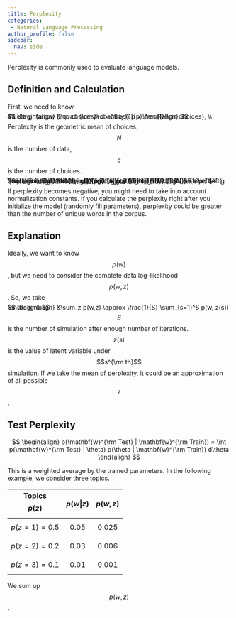```yaml
---
title: Perplexity
categories:
 - Natural Language Processing
author_profile: false
sidebar:
  nav: side
---
```


Perplexity is commonly used to evaluate language models.

## Definition and Calculation

First, we need to know

<span style="font-size:1.0em; line-height:0%">
$$
\begin{align}
&\quad {\rm probability}\ p = \frac{1}{\rm choices}, \\
&\Leftrightarrow {\rm choices}\ c = \frac{1}{p}.
\end{align}
$$
</span>

Perplexity is the geometric mean of choices. $$N$$ is the number of data, $$c$$ is the number of choices.

<span style="font-size:1.0em; line-height:0%">
$$
\begin{align}
\left( \prod_{i=1}^{N} c_i \right)^{\frac{1}{N}} &= \left( \prod_{i=1}^{N} \frac{1}{p_i} \right)^{\frac{1}{N}} \\[10pt]
&= \exp \left( \log \left( \prod_{i=1}^{N} \frac{1}{p_i} \right)^{\frac{1}{N}} \right) \\[10pt]
&= \exp \left( \dfrac{\sum_{i=1}^N -(\log p_i)}{N} \right) \\[10pt]
&= \exp \left( \frac{-{\rm loglik}}{N} \right)
\end{align}
$$
</span>

If perplexity becomes negative, you might need to take into account normalization constants. If you calculate the perplexity right after you initialize the model (randomly fill parameters), perplexity could be greater than the number of unique words in the corpus.

## Explanation
Ideally, we want to know $$p(w)$$, but we need to consider the complete data log-likelihood $$p(w,z)$$. So, we take

<span style="font-size:1.0em; line-height:0%">
$$
\begin{align}
&\sum_z p(w,z) \approx \frac{1}{S} \sum_{s=1}^S p(w, z(s))
\end{align}
$$
</span>

$$S$$ is the number of simulation after enough number of iterations. $$z(s)$$ is the value of latent variable under $$s^{\rm th}$$ simulation. If we take the mean of perplexity, it could be an approximation of all possible $$z$$.


## Test Perplexity
$$
\begin{align}
p(\mathbf{w}^{\rm Test} | \mathbf{w}^{\rm Train}) = \int p(\mathbf{w}^{\rm Test} | \theta) p(\theta | \mathbf{w}^{\rm Train}) d\theta
\end{align}
$$


This is a weighted average by the trained parameters. In the following example, we consider three topics.

| Topics $$p(z)$$ | $$p(w\|z)$$ | $$p(w,z)$$  |
|----------------|------------|-----------|
| $$p(z=1)=0.5$$ | $$0.05$$   | $$0.025$$ |
| $$p(z=2)=0.2$$ | $$0.03$$   | $$0.006$$ |
| $$p(z=3)=0.1$$ | $$0.01$$   | $$0.001$$ |

We sum up $$p(w,z)$$.

